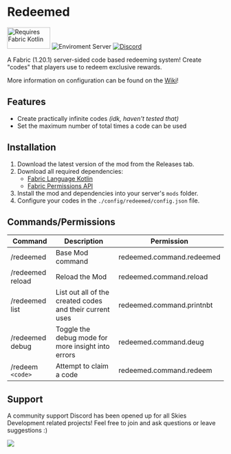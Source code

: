 # Redeemed
<img width="100" height="50" src="https://i.imgur.com/c1DH9VL.png" alt="Requires Fabric Kotlin"/> <img src="https://img.shields.io/badge/Enviroment-Server-purple" alt="Enviroment Server"> <a href="https://discord.gg/invite/cgBww275Fg" rel="noopener nofollow ugc"><img src="https://img.shields.io/discord/1158447623989116980?color=blue&amp;logo=discord&amp;label=Discord" alt="Discord"></a>

A Fabric (1.20.1) server-sided code based redeeming system! Create "codes" that players use to redeem exclusive rewards.

More information on configuration can be found on the [Wiki](https://github.com/PokeSkies/Redeemed/wiki)!

## Features
- Create practically infinite codes *(idk, haven't tested that)*
- Set the maximum number of total times a code can be used

## Installation
1. Download the latest version of the mod from the Releases tab.
2. Download all required dependencies:
    - [Fabric Language Kotlin](https://modrinth.com/mod/fabric-language-kotlin)
    - [Fabric Permissions API](https://github.com/PokeSkies/fabric-permissions-api)
3. Install the mod and dependencies into your server's `mods` folder.
4. Configure your codes in the `./config/redeemed/config.json` file.

## Commands/Permissions
| Command                     | Description                                                   | Permission                 |
|-----------------------------|---------------------------------------------------------------|----------------------------|
| /redeemed                 | Base Mod command                                                | redeemed.command.redeemed   |
| /redeemed reload                 | Reload the Mod                                                | redeemed.command.reload   |
| /redeemed list               | List out all of the created codes and their current uses       | redeemed.command.printnbt |
| /redeemed debug                  | Toggle the debug mode for more insight into errors            | redeemed.command.deug     |
| /redeem `<code>`         | Attempt to claim a code            | redeemed.command.redeem     |

## Support
A community support Discord has been opened up for all Skies Development related projects! Feel free to join and ask questions or leave suggestions :)

<a class="discord-widget" href="https://discord.gg/cgBww275Fg" title="Join us on Discord"><img src="https://discordapp.com/api/guilds/1158447623989116980/embed.png?style=banner2"></a>
